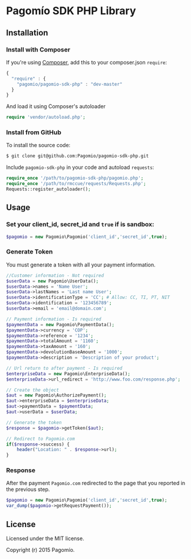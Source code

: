 # Pagomío SDK PHP Library

## Installation

### Install with Composer

If you're using [Composer](https://github.com/composer/composer), add this to
your composer.json `require`:

```javascript
{
  "require" : {
    "pagomio/pagomio-sdk-php" : "dev-master"
  }
}
```

And load it using Composer's autoloader

```php
require 'vendor/autoload.php';
```

### Install from GitHub

To install the source code:

```bash
$ git clone git@github.com:Pagomio/pagomio-sdk-php.git
```

Include `pagomio-sdk-php` in your code and autoload `requests`:

```php
require_once '/path/to/pagomio-sdk-php/pagomio.php';
require_once '/path/to/rmccue/requests/Requests.php';
Requests::register_autoloader();
```

## Usage

### Set your client_id, secret_id and `true` if is sandbox:

```php
$pagomio = new Pagomio\Pagomio('client_id','secret_id',true);
```

### Generate Token
You must generate a token with all your payment information.

```php
//Customer information - Not required 
$userData = new Pagomio\UserData();
$userData->names = 'Name User';
$userData->lastNames = 'Last name User';
$userData->identificationType = 'CC'; # Allow: CC, TI, PT, NIT 
$userData->identification = '123456789';
$userData->email = 'email@domain.com';

// Payment information - Is required
$paymentData = new Pagomio\PaymentData();
$paymentData->currency = 'COP';
$paymentData->reference = '1234';
$paymentData->totalAmount = '1160';
$paymentData->taxAmount = '160';
$paymentData->devolutionBaseAmount = '1000';
$paymentData->description = 'Description of your product';

// Url return to after payment - Is required
$enterpriseData = new Pagomio\EnterpriseData();
$enterpriseData->url_redirect = 'http://www.foo.com/response.php';

// Create the object
$aut = new Pagomio\AuthorizePayment();
$aut->enterpriseData = $enterpriseData;
$aut->paymentData = $paymentData;
$aut->userData = $userData;

// Generate the token
$response = $pagomio->getToken($aut);

// Redirect to Pagomio.com
if($response->success) {
    header("Location: " . $response->url);
}
```

### Response 
After the payment `Pagomio.com` redirected to the page that you reported in the previous step.

```php
$pagomio = new Pagomio\Pagomio('client_id','secret_id',true);
var_dump($pagomio->getRequestPayment());
```

## License
Licensed under the MIT license.

Copyright (r) 2015 Pagomío.
